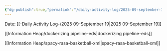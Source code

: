 ```yaml
---
{"dg-publish":true,"permalink":"/daily-activity-log/2025-09-september-19/","noteIcon":"","created":"2025-09-19T05:50:50.532-05:00"}
---
```


Date: [[-Daily Activity Log-/2025 09-September 19\|2025 09-September 19]]

[[Information Heap/dockerizing pipeline-eds\|dockerizing pipeline-eds]]

[[Information Heap/spacy-rasa-basketball-xml\|spacy-rasa-basketball-xml]]